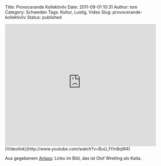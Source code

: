 Title: Provocerande Kollektivliv
Date: 2011-09-01 10:31
Author: tom
Category: Schweden
Tags: Kultur, Lustig, Video
Slug: provocerande-kollektivliv
Status: published

<iframe width="499" height="404" src="http://www.youtube-nocookie.com/embed/BuU_fYm8qW4" frameborder="0" allowfullscreen></iframe>  
[Videolink](http://www.youtube.com/watch?v=BuU_fYm8qW4)

Aus gegebenem
[Anlass](http://www.fiket.de/2011/08/31/arets-sommarvardar/): Links im
Bild, das ist Olof Wretling als Katla.

